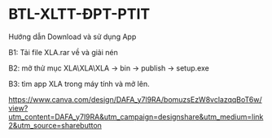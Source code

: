 # BTL-XLTT-ĐPT-PTIT

Hướng dẫn Download và sử dụng App

B1: Tải file XLA.rar về và giải nén

B2: mở thử mục XLA\XLA\XLA -> bin -> publish -> setup.exe

B3: tìm app XLA trong máy tính và mở lên.

https://www.canva.com/design/DAFA_y7l9RA/bomuzsEzW8vclazqqBoT6w/view?utm_content=DAFA_y7l9RA&utm_campaign=designshare&utm_medium=link2&utm_source=sharebutton
